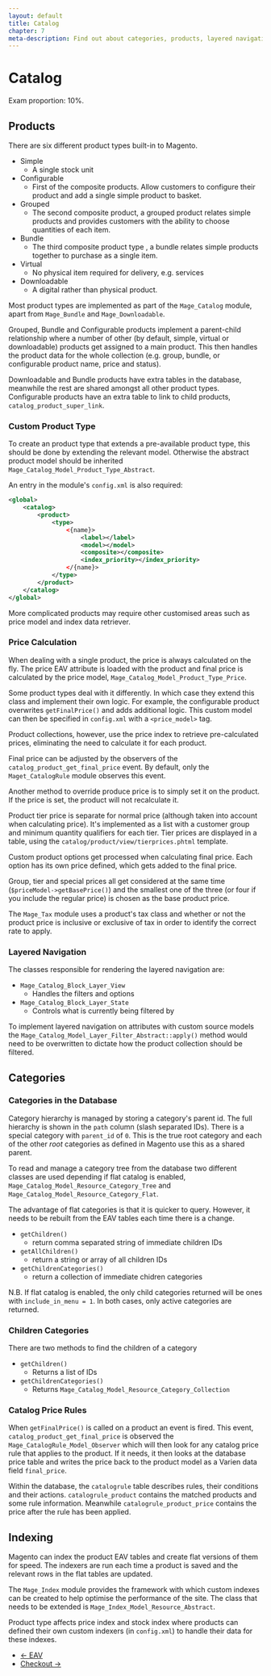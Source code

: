 ```yaml
---
layout: default
title: Catalog
chapter: 7
meta-description: Find out about categories, products, layered navigation and taxes.
---
```


# Catalog

Exam proportion: 10%.

## Products

There are six different product types built-in to Magento.

- Simple
	- A single stock unit
- Configurable
	- First of the composite products.  Allow customers to configure their product and add a single simple product to basket.
- Grouped
	- The second composite product, a grouped product relates simple products and provides customers with the ability to choose quantities of each item.
- Bundle
	- The third composite product type , a bundle relates simple products together to purchase as a single item.
- Virtual
	- No physical item required for delivery, e.g. services
- Downloadable
	- A digital rather than physical product.

Most product types are implemented as part of the `Mage_Catalog` module, apart from `Mage_Bundle` and `Mage_Downloadable`.


Grouped, Bundle and Configurable products implement a parent-child relationship where a number of other (by default, simple, virtual or downloadable) products get assigned to a main product.  This then handles the product data for the whole collection (e.g. group, bundle, or configurable product name, price and status).

Downloadable and Bundle products have extra tables in the database, meanwhile the rest are shared amongst all other product types.  Configurable products have an extra table to link to child products, `catalog_product_super_link`.

### Custom Product Type

To create an product type that extends a pre-available product type, this should be done by extending the relevant model. Otherwise the abstract product model should be inherited `Mage_Catalog_Model_Product_Type_Abstract`. 

An entry in the module's `config.xml` is also required:

```xml
<global>
	<catalog>
		<product>
			<type>
				<{name}>
					<label></label>
					<model></model>
					<composite></composite>
					<index_priority></index_priority>
				</{name}>
			</type>
		</product>
	</catalog>
</global>
```

More complicated products may require other customised areas such as price model and index data retriever.

### Price Calculation

When dealing with a single product, the price is always calculated on the fly.  The price EAV attribute is loaded with the product and final price is calculated by the price model, `Mage_Catalog_Model_Product_Type_Price`.

Some product types deal with it differently.  In which case they extend this class and implement their own logic.  For example, the configurable product overwrites `getFinalPrice()` and adds additional logic.  This custom model can then be specified in `config.xml` with a `<price_model>` tag.

Product collections, however, use the price index to retrieve pre-calculated prices, eliminating the need to calculate it for each product. 

Final price can be adjusted by the observers of the `catalog_product_get_final_price` event.  By default, only the `Maget_CatalogRule` module observes this event.

Another method to override produce price is to simply set it on the product.  If the price is set, the product will not recalculate it.

Product tier price is separate for normal price (although taken into account when calculating price).  It's implemented as a list with a customer group and minimum quantity qualifiers for each tier.   Tier prices are displayed in a table, using the `catalog/product/view/tierprices.phtml` template.

Custom product options get processed when calculating final price.  Each option has its own price defined, which gets added to the final price.

Group, tier and special prices all get considered at the same time (`$priceModel->getBasePrice()`) and the smallest one of the three (or four if you include the regular price) is chosen as the base product price.

The `Mage_Tax` module uses a product's tax class and whether or not the product price is inclusive or exclusive of tax in order to identify the correct rate to apply.

### Layered Navigation

The classes responsible for rendering the layered navigation are:

- `Mage_Catalog_Block_Layer_View`
	- Handles the filters and options
- `Mage_Catalog_Block_Layer_State`
	- Controls what is currently being filtered by

To implement layered navigation on attributes with custom source models the `Mage_Catalog_Model_Layer_Filter_Abstract::apply()` method would need to be overwritten to dictate how the product collection should be filtered.

## Categories

### Categories in the Database

Category hierarchy is managed by storing a category's parent id. The full hierarchy is shown in the `path` column (slash separated IDs).  There is a special category with `parent_id` of `0`. This is the true root category and each of the other *root* categories as defined in Magento use this as a shared parent.

To read and manage a category tree from the database two different classes are used depending if flat catalog is enabled, `Mage_Catalog_Model_Resource_Category_Tree` and `Mage_Catalog_Model_Resource_Category_Flat`.

The advantage of flat categories is that it is quicker to query. However, it needs to be rebuilt from the EAV tables each time there is a change.

- `getChildren()`
	- return comma separated string of immediate children IDs
- `getAllChildren()`
	- return a string or array of all children IDs
- `getChildrenCategories()`
	- return a collection of immediate chidren categories

N.B. If flat catalog is enabled, the only child categories returned will be ones with `include_in_menu = 1`.  In both cases, only active categories are returned.

### Children Categories

There are two methods to find the children of a category

- `getChildren()`
	- Returns a list of IDs
- `getChildrenCategories()`
	- Returns `Mage_Catalog_Model_Resource_Category_Collection`

### Catalog Price Rules

When `getFinalPrice()` is called on a product an event is fired.  This event, `catalog_product_get_final_price` is observed the `Mage_CatalogRule_Model_Observer` which will then look for any catalog price rule that applies to the product.  If it needs, it then looks at the database price table and writes the price back to the product model as a Varien data field `final_price`.

Within the database, the `catalogrule` table describes rules, their conditions and their actions.  `catalogrule_product` contains the matched products and some rule information.  Meanwhile `catalogrule_product_price` contains the price after the rule has been applied.


## Indexing

Magento can index the product EAV tables and create flat versions of them for speed.  The indexers are run each time a product is saved and the relevant rows in the flat tables are updated.

The `Mage_Index` module provides the framework with which custom indexes can be created to help optimise the performance of the site.  The class that needs to be extended is `Mage_Index_Model_Resource_Abstract`.

Product type affects price index and stock index where products can defined their own custom indexers (in `config.xml`) to handle their data for these indexes.


<ul class="navigation">
    <li class="prev"><a href="/eav.html">&larr; EAV</a>
    <li class="next"><a href="/checkout.html">Checkout &rarr;</a>
</ul>





